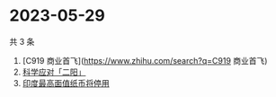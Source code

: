 # 2023-05-29

共 3 条

<!-- BEGIN -->
<!-- 最后更新时间 Mon May 29 2023 09:05:44 GMT+0800 (China Standard Time) -->

1. [C919 商业首飞](https://www.zhihu.com/search?q=C919 商业首飞)
1. [科学应对「二阳」](https://www.zhihu.com/search?q=科学应对「二阳」)
1. [印度最高面值纸币将停用](https://www.zhihu.com/search?q=印度最高面值纸币将停用)

<!-- END -->
